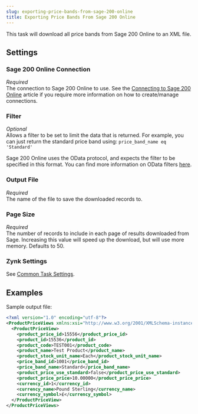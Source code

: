 ```yaml
---
slug: exporting-price-bands-from-sage-200-online
title: Exporting Price Bands From Sage 200 Online
---
```

This task will download all price bands from Sage 200 Online to an XML file.

## Settings
### Sage 200 Online Connection
_Required_  
The connection to Sage 200 Online to use. See the [Connecting to Sage 200 Online](connecting-to-sage-200-online) article if you require more information on how to create/manage connections.

### Filter
_Optional_  
Allows a filter to be set to limit the data that is returned. For example, you can just return the standard price band using: `price_band_name eq 'Standard'`

Sage 200 Online uses the OData protocol, and expects the filter to be specified in this format. You can find more information on OData filters [here](http://www.odata.org/getting-started/basic-tutorial/#queryData).

### Output File
_Required_  
The name of the file to save the downloaded records to.

### Page Size
_Required_  
The number of records to include in each page of results downloaded from Sage. Increasing this value will speed up the download, but will use more memory. Defaults to 50.

### Zynk Settings
See [Common Task Settings](common-task-settings).

## Examples
Sample output file:
```xml
<?xml version="1.0" encoding="utf-8"?>
<ProductPriceViews xmlns:xsi="http://www.w3.org/2001/XMLSchema-instance" xmlns:xsd="http://www.w3.org/2001/XMLSchema">
  <ProductPriceView>
    <product_price_id>15556</product_price_id>
    <product_id>15536</product_id>
    <product_code>TEST001</product_code>
    <product_name>Test Product</product_name>
    <product_stock_unit_name>Each</product_stock_unit_name>
    <price_band_id>1001</price_band_id>
    <price_band_name>Standard</price_band_name>
    <product_price_use_standard>false</product_price_use_standard>
    <product_price_price>10.00000</product_price_price>
    <currency_id>1</currency_id>
    <currency_name>Pound Sterling</currency_name>
    <currency_symbol>£</currency_symbol>
  </ProductPriceView>
</ProductPriceViews>
```